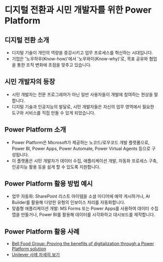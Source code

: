 # 디지털 전환과 시민 개발자를 위한 Power Platform

## 디지털 전환 소개
- 디지털 기술이 개인의 역량을 증강시키고 업무 프로세스를 혁신하는 시대입니다.  
- 기업은 '노우하우(Know-how)'에서 '노우와이(Know-why)'로, 목표 공유와 협업을 통한 조직 변화에 초점을 맞추고 있습니다.  

## 시민 개발자의 등장
- 시민 개발자는 전문 프로그래머가 아닌 일반 사용자들이 개발에 참여하는 현상을 말합니다.
- 디지털 기술과 인공지능의 발달로, 시민 개발자들은 자신의 업무 영역에서 필요한 도구와 서비스를 직접 만들 수 있게 되었습니다.

## Power Platform 소개
- Power Platform은 Microsoft가 제공하는 노코드/로우코드 개발 플랫폼으로, Power BI, Power Apps, Power Automate, Power Virtual Agents 등으로 구성됩니다.
- 이 플랫폼은 시민 개발자가 데이터 수집, 애플리케이션 개발, 자동화 프로세스 구축, 인공지능 활용 등을 쉽게 할 수 있도록 지원합니다.

## Power Platform 활용 방법 예시
- 업무 자동화: SharePoint 리스트 아이템을 소셜 미디어에 예약 게시하거나, AI Builder를 활용해 다양한 유형의 인보이스 처리를 자동화합니다.
- 맞춤형 애플리케이션 개발: MS Forms 또는 Power Apps를 사용하여 데이터 수집 앱을 만들거나, Power BI를 활용해 데이터를 시각화하고 대시보드를 제작합니다.

## Power Platform 활용 사례

- [Bell Food Group: Proving the benefits of digitalization through a Power Platform solution]([https://blogs.microsoft.com/blog/2023/07/17/embracing-ai-transformation-how-customers-and-partners-are-driving-pragmatic-innovation-to-achieve-business-outcomes-with-the-microsoft-cloud/](https://pulse.microsoft.com/en/transform-en/retail-en/fa2-bell-food-group-proving-the-benefits-of-digitalization-through-a-power-platform-solution/))
- [Unilever 사례 자세히 보기]([https://blogs.microsoft.com/blog/2019/07/11/now-its-personal-unilevers-digital-journey-leads-to-real-results-for-consumers-and-employees/](https://news.microsoft.com/source/features/digital-transformation/now-its-personal-unilevers-digital-journey-leads-to-real-results-for-consumers-and-employees/)https://news.microsoft.com/source/features/digital-transformation/now-its-personal-unilevers-digital-journey-leads-to-real-results-for-consumers-and-employees/)


